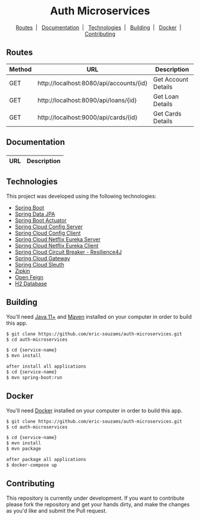 <h1 align="center">
  Auth Microservices
</h1>

<p align="center">
  <a href="#routes">Routes</a>&nbsp;&nbsp;|&nbsp;&nbsp;
  <a href="#documentation">Documentation</a>&nbsp;&nbsp;|&nbsp;&nbsp;
  <a href="#technologies">Technologies</a>&nbsp;&nbsp;|&nbsp;&nbsp;
  <a href="#building">Building</a>&nbsp;&nbsp;|&nbsp;&nbsp;
  <a href="#docker">Docker</a>&nbsp;&nbsp;|&nbsp;&nbsp;
  <a href="#contributing">Contributing</a>
</p>


## Routes
| Method | URL                                     | Description         |
|--------|-----------------------------------------|---------------------|
| GET    | http://localhost:8080/api/accounts/{id} | Get Account Details |
| GET    | http://localhost:8090/api/loans/{id}    | Get Loan Details    |
| GET    | http://localhost:9000/api/cards/{id}    | Get Cards Details   |

## Documentation
###

| URL                                                                          | Description                    |
|------------------------------------------------------------------------------|--------------------------------|


## Technologies
This project was developed using the following technologies:
- [Spring Boot](https://spring.io/)
- [Spring Data JPA]()
- [Spring Boot Actuator]()
- [Spring Cloud Config Server]()
- [Spring Cloud Config Client]()
- [Spring Cloud Netflix Eureka Server]()
- [Spring Cloud Netflix Eureka Client]()
- [Spring Cloud Circuit Breaker - Resilience4J]()
- [Spring Cloud Gateway]()
- [Spring Cloud Sleuth]()
- [Zipkin]()
- [Open Feign]()
- [H2 Database]()


## Building
You'll need [Java 11+](https://www.oracle.com/br/java/technologies/javase-jdk11-downloads.html) and [Maven](https://maven.apache.org/download.cgi) installed on your computer in order to build this app.
```bash
$ git clone https://github.com/eric-souzams/auth-microservices.git
$ cd auth-microservices

$ cd {service-name}
$ mvn install

after install all applications
$ cd {service-name}
$ mvn spring-boot:run
```


## Docker
You'll need [Docker](https://www.docker.com/) installed on your computer in order to build this app.
```bash
$ git clone https://github.com/eric-souzams/auth-microservices.git
$ cd auth-microservices

$ cd {service-name}
$ mvn install
$ mvn package

after package all applications
$ docker-compose up
```


## Contributing
This repository is currently under development. If you want to contribute please fork the repository and get your hands dirty, and make the changes as you'd like and submit the Pull request.
